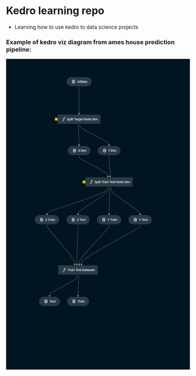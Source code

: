 # Kedro learning repo

- Learning how to use kedro to data science projects

### Example of kedro viz diagram from ames house prediction pipeline:

![alt text](https://github.com/vitorpbarbosa7/kedro/blob/main/ameshouse/ames/docs/imgs/kedro-pipeline.png?raw=true)
